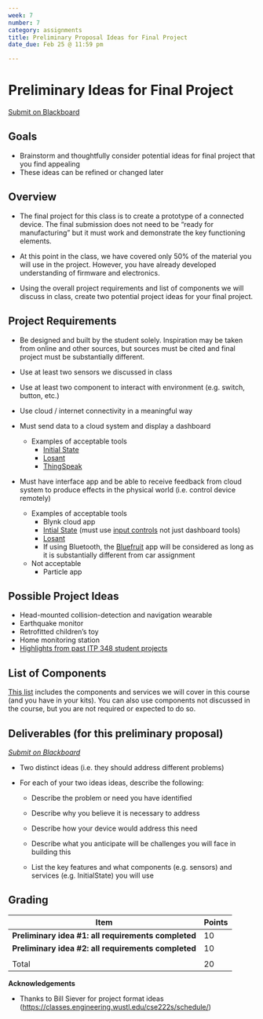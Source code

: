 ```yaml
---
week: 7
number: 7
category: assignments
title: Preliminary Proposal Ideas for Final Project
date_due: Feb 25 @ 11:59 pm

---
```


Preliminary Ideas for Final Project
=============

[Submit on Blackboard](https://blackboard.usc.edu/)

Goals
-----

-   Brainstorm and thoughtfully consider potential ideas for final project that you find appealing
-   These ideas can be refined or changed later

Overview
--------

* The final project for this class is to create a prototype of a connected device. The final submission does not need to be “ready for manufacturing” but it must work and demonstrate the key functioning elements. 
* At this point in the class, we have covered only 50% of the material you will use in the project. However, you have already developed understanding of firmware and electronics.

* Using the overall project requirements and list of components we will discuss in class, create two potential project ideas for your final project.


## **Project Requirements**

-   Be designed and built by the student solely. Inspiration may be taken from online and other sources, but sources must be cited and final project must be substantially different.
    
-   Use at least two sensors we discussed in class

-   Use at least two component to interact with environment (e.g. switch, button, etc.)

-   Use cloud / internet connectivity in a meaningful way

- Must send data to a cloud system and display a dashboard 

  * Examples of acceptable tools
    * [Initial State](https://www.initialstate.com/)
    * [Losant](https://www.losant.com/)
    * [ThingSpeak](https://thingspeak.com/)

- Must have interface app and be able to receive feedback from cloud system to produce effects in the physical world (i.e. control device remotely)

  -   Examples of acceptable tools
      -   Blynk cloud app
      -   [Intial State](https://www.initialstate.com/) (must use [input controls](https://www.initialstate.com/blog/input-controls/) not just dashboard tools)
      -   [Losant](https://www.losant.com/)
      -   If using Bluetooth, the [Bluefruit](https://learn.adafruit.com/bluefruit-le-connect) app will be considered as long as it is substantially different from car assignment
  -   Not acceptable 
      -   Particle app 

  

## **Possible Project Ideas**

-   Head-mounted collision-detection and navigation wearable
-   Earthquake monitor
-   Retrofitted children’s toy
-   Home monitoring station
-   [Highlights from past ITP 348 student projects](https://robparke.com/tag/itp348_projects/)



## List of Components 

[This list](https://reparke.github.io/ITP348-Physical-Computing/assignments/project/sample_components.html) includes the components and services we will cover in this course (and you have in your kits). You can also use components not discussed in the course, but you are not required or expected to do so.



Deliverables (for this preliminary proposal)
------------

*[Submit on Blackboard](https://blackboard.usc.edu)*

* Two distinct ideas (i.e. they should address different problems)


* For each of your two ideas ideas, describe the following:


  * Describe the problem or need you have identified

  * Describe why you believe it is necessary to address

  * Describe how your device would address this need

  * Describe what you anticipate will be challenges you will face in building this

  * List the key features and what components (e.g. sensors) and services (e.g. InitialState) you will use


Grading
-------

| Item                                                | Points |
| --------------------------------------------------- | ------ |
| **Preliminary idea #1: all requirements completed** | 10     |
| **Preliminary idea #2: all requirements completed** | 10     |
|                                                     |        |
| Total                                               | 20     |

**Acknowledgements**

-   Thanks to Bill Siever for project format ideas
    (<https://classes.engineering.wustl.edu/cse222s/schedule/>)

